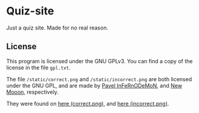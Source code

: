 Quiz-site
===

Just a quiz site. Made for no real reason.

License
--
This program is licensed under the GNU GPLv3. You can find a copy of the license in the file `gpl.txt`.

The file `/static/correct.png` and `/static/incorrect.png` are both licensed under the GNU GPL, and are made by 
[Pavel InFeRnODeMoN](https://opendesktop.org/usermanager/search.php?username=InFeRnODeMoN), and 
[New Mooon](https://code.google.com/u/newmooon/), respectively.

They were found on [here (correct.png)](http://findicons.com/icon/234352/button_ok?id=387647), and [here (incorrect.png)](http://findicons.com/icon/229840/gtk_close).
